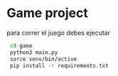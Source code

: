 # Game project

para correr el juego debes ejecutar

```sh
 cd game
 python3 main.py
 sorce venv/bin/active
 pip install -r requirements.txt

```